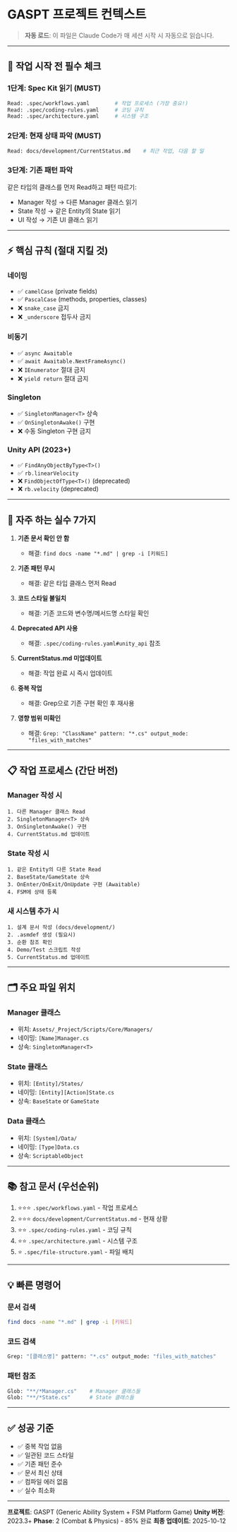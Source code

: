 # GASPT 프로젝트 컨텍스트

> **자동 로드**: 이 파일은 Claude Code가 매 세션 시작 시 자동으로 읽습니다.

---

## 🎯 작업 시작 전 필수 체크

### 1단계: Spec Kit 읽기 (MUST)
```bash
Read: .spec/workflows.yaml        # 작업 프로세스 (가장 중요!)
Read: .spec/coding-rules.yaml     # 코딩 규칙
Read: .spec/architecture.yaml     # 시스템 구조
```

### 2단계: 현재 상태 파악 (MUST)
```bash
Read: docs/development/CurrentStatus.md    # 최근 작업, 다음 할 일
```

### 3단계: 기존 패턴 파악
같은 타입의 클래스를 먼저 Read하고 패턴 따르기:
- Manager 작성 → 다른 Manager 클래스 읽기
- State 작성 → 같은 Entity의 State 읽기
- UI 작성 → 기존 UI 클래스 읽기

---

## ⚡ 핵심 규칙 (절대 지킬 것)

### 네이밍
- ✅ `camelCase` (private fields)
- ✅ `PascalCase` (methods, properties, classes)
- ❌ `snake_case` 금지
- ❌ `_underscore` 접두사 금지

### 비동기
- ✅ `async Awaitable`
- ✅ `await Awaitable.NextFrameAsync()`
- ❌ `IEnumerator` 절대 금지
- ❌ `yield return` 절대 금지

### Singleton
- ✅ `SingletonManager<T>` 상속
- ✅ `OnSingletonAwake()` 구현
- ❌ 수동 Singleton 구현 금지

### Unity API (2023+)
- ✅ `FindAnyObjectByType<T>()`
- ✅ `rb.linearVelocity`
- ❌ `FindObjectOfType<T>()` (deprecated)
- ❌ `rb.velocity` (deprecated)

---

## 🚫 자주 하는 실수 7가지

1. **기존 문서 확인 안 함**
   - 해결: `find docs -name "*.md" | grep -i [키워드]`

2. **기존 패턴 무시**
   - 해결: 같은 타입 클래스 먼저 Read

3. **코드 스타일 불일치**
   - 해결: 기존 코드와 변수명/메서드명 스타일 확인

4. **Deprecated API 사용**
   - 해결: `.spec/coding-rules.yaml#unity_api` 참조

5. **CurrentStatus.md 미업데이트**
   - 해결: 작업 완료 시 즉시 업데이트

6. **중복 작업**
   - 해결: Grep으로 기존 구현 확인 후 재사용

7. **영향 범위 미확인**
   - 해결: `Grep: "ClassName" pattern: "*.cs" output_mode: "files_with_matches"`

---

## 📋 작업 프로세스 (간단 버전)

### Manager 작성 시
```
1. 다른 Manager 클래스 Read
2. SingletonManager<T> 상속
3. OnSingletonAwake() 구현
4. CurrentStatus.md 업데이트
```

### State 작성 시
```
1. 같은 Entity의 다른 State Read
2. BaseState/GameState 상속
3. OnEnter/OnExit/OnUpdate 구현 (Awaitable)
4. FSM에 상태 등록
```

### 새 시스템 추가 시
```
1. 설계 문서 작성 (docs/development/)
2. .asmdef 생성 (필요시)
3. 순환 참조 확인
4. Demo/Test 스크립트 작성
5. CurrentStatus.md 업데이트
```

---

## 🗂️ 주요 파일 위치

### Manager 클래스
- 위치: `Assets/_Project/Scripts/Core/Managers/`
- 네이밍: `[Name]Manager.cs`
- 상속: `SingletonManager<T>`

### State 클래스
- 위치: `[Entity]/States/`
- 네이밍: `[Entity][Action]State.cs`
- 상속: `BaseState` or `GameState`

### Data 클래스
- 위치: `[System]/Data/`
- 네이밍: `[Type]Data.cs`
- 상속: `ScriptableObject`

---

## 📚 참고 문서 (우선순위)

1. ⭐⭐⭐ `.spec/workflows.yaml` - 작업 프로세스
2. ⭐⭐⭐ `docs/development/CurrentStatus.md` - 현재 상황
3. ⭐⭐ `.spec/coding-rules.yaml` - 코딩 규칙
4. ⭐⭐ `.spec/architecture.yaml` - 시스템 구조
5. ⭐ `.spec/file-structure.yaml` - 파일 배치

---

## 💡 빠른 명령어

### 문서 검색
```bash
find docs -name "*.md" | grep -i [키워드]
```

### 코드 검색
```bash
Grep: "[클래스명]" pattern: "*.cs" output_mode: "files_with_matches"
```

### 패턴 참조
```bash
Glob: "**/*Manager.cs"    # Manager 클래스들
Glob: "**/*State.cs"      # State 클래스들
```

---

## ✅ 성공 기준

- ✅ 중복 작업 없음
- ✅ 일관된 코드 스타일
- ✅ 기존 패턴 준수
- ✅ 문서 최신 상태
- ✅ 컴파일 에러 없음
- ✅ 실수 최소화

---

**프로젝트**: GASPT (Generic Ability System + FSM Platform Game)
**Unity 버전**: 2023.3+
**Phase**: 2 (Combat & Physics) - 85% 완료
**최종 업데이트**: 2025-10-12
